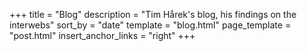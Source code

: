 +++
title = "Blog"
description = "Tim Hårek's blog, his findings on the interwebs"
sort_by = "date"
template = "blog.html"
page_template = "post.html"
insert_anchor_links = "right"
+++
